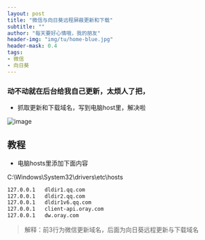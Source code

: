 ```yaml
---
layout: post
title: "微信与向日葵远程屏蔽更新和下载"
subtitle: ""
author: "每天要好心情哦，我的朋友"
header-img: "img/tu/home-blue.jpg"
header-mask: 0.4
tags:
- 微信
- 向日葵
---
```

### 动不动就在后台给我自己更新，太烦人了把，

- 抓取更新和下载域名，写到电脑host里，解决啦

![image](https://jasuimg.2091k.cn/2091k/image/main/001/20250414204427_g9lk6r6b81.png)

## 教程

- 电脑hosts里添加下面内容

C:\Windows\System32\drivers\etc\hosts

```sh
127.0.0.1   dldir1.qq.com
127.0.0.1   dldir2.qq.com
127.0.0.1   dldir1v6.qq.com
127.0.0.1   client-api.oray.com
127.0.0.1   dw.oray.com
```

> 解释：前3行为微信更新域名，后面为向日葵远程更新与下载域名